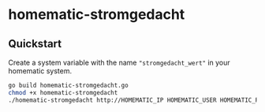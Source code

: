 # homematic-stromgedacht

## Quickstart

Create a system variable with the name `"stromgedacht_wert"` in your homematic system.

```bash
go build homematic-stromgedacht.go
chmod +x homematic-stromgedacht
./homematic-stromgedacht http://HOMEMATIC_IP HOMEMATIC_USER HOMEMATIC_PW POST_CODE
```
